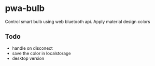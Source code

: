 # pwa-bulb
Control smart bulb using web bluetooth api.
Apply material design colors


## Todo
- handle on disconect
- save the color in localstorage
- desktop version

